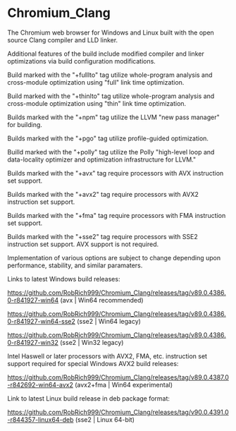# Chromium_Clang

The Chromium web browser for Windows and Linux built with the open source Clang compiler and LLD linker.

Additional features of the build include modified compiler and linker optimizations via build configuration modifications.

Build marked with the "+fulllto" tag utilize whole-program analysis and cross-module optimization using "full" link time optimization.

Build marked with the "+thinlto" tag utilize whole-program analysis and cross-module optimization using "thin" link time optimization.

Builds marked with the "+npm" tag utilize the LLVM "new pass manager" for building.

Builds marked with the "+pgo" tag utilize profile-guided optimization.

Builld marked with the "+polly" tag utilize the Polly "high-level loop and data-locality optimizer and optimization infrastructure for LLVM."

Builds marked with the "+avx" tag require processors with AVX instruction set support.

Builds marked with the "+avx2" tag require processors with AVX2 instruction set support.

Builds marked with the "+fma" tag require processors with FMA instruction set support.

Builds marked with the "+sse2" tag require processors with SSE2 instruction set support. AVX support is not required.

Implementation of various options are subject to change depending upon performance, stability, and similar paramaters.

Links to latest Windows build releases:

https://github.com/RobRich999/Chromium_Clang/releases/tag/v89.0.4386.0-r841927-win64 (avx | Win64 recommended)

https://github.com/RobRich999/Chromium_Clang/releases/tag/v89.0.4386.0-r841927-win64-sse2 (sse2 | Win64 legacy)

https://github.com/RobRich999/Chromium_Clang/releases/tag/v89.0.4386.0-r841927-win32 (sse2 | Win32 legacy)

Intel Haswell or later processors with AVX2, FMA, etc. instruction set support required for special Windows AVX2 build releases:

https://github.com/RobRich999/Chromium_Clang/releases/tag/v89.0.4387.0-r842692-win64-avx2 (avx2+fma | Win64 experimental)

Link to latest Linux build release in deb package format:

https://github.com/RobRich999/Chromium_Clang/releases/tag/v90.0.4391.0-r844357-linux64-deb (sse2 | Linux 64-bit)
